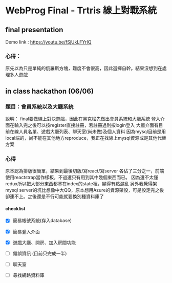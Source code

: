 # WebProg Final - Trtris 線上對戰系統



## final presentation
Demo link : https://youtu.be/fSjUkLFYrIQ


### 心得：
原先以為只是單純的俄羅斯方塊，難度不會很高，因此選擇自幹。結果沒想到在處理多人遊戲


## in class hackathon (06/06)
### 題目：會員系統以及大廳系統
說明：
final要做線上對決遊戲，因此在黑克松先做出會員系統和大廳系統
登入介面在輸入完之後可以按register直接註冊，若註冊過則按login登入
大廳介面有目前在線人員名單、遊戲大廳列表、聊天室(尚未做)及個人資料
因為mysql目前是用local端的，尚不能在其他地方reproduce，我正在找線上mysql資源或是其他代替方案
### 心得
原本認為排版很簡單，結果到最後切版/寫react/寫server 各佔了三分之一，前端使用reactstrap當作樣板，不過還只有用到其中幾個東西而已。
因為還不太懂redux所以把大部分東西都塞在index的state裡，顯得有點混亂
另外我覺得架mysql server的坑比想像中大QQ，原本想用Azure的資源架設，可是設定完之後卻連不上。之後還是不行可能就要換別種資料庫了


#### checklist

- [x] 簡易帳號系統(存入database)
- [x] 簡易登入介面
- [x] 遊戲大廳、開房、加入房間功能
- [ ] 錯誤資訊 (目前只完成一半)
- [ ] 聊天室
- [ ] 尋找網路資料庫


